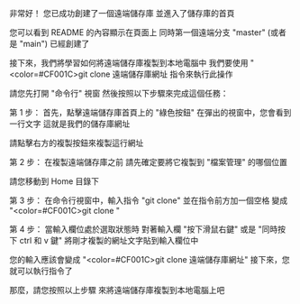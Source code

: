 非常好！
您已成功創建了一個遠端儲存庫
並進入了儲存庫的首頁

您可以看到 README 的內容顯示在頁面上
同時第一個遠端分支 "master" (或者是 "main") 已經創建了

接下來，我們將學習如何將遠端儲存庫複製到本地電腦中
我們要使用 "<color=#CF001C>git clone 遠端儲存庫網址</color> 指令來執行此操作

請您先打開 "命令行" 視窗
然後按照以下步驟來完成這個任務：

第 1 步：
首先，點擊遠端儲存庫首頁上的 "綠色按鈕"
在彈出的視窗中，您會看到一行文字
這就是我們的儲存庫網址

請點擊右方的複製按鈕來複製這行網址

第 2 步：
在複製遠端儲存庫之前
請先確定要將它複製到 "檔案管理" 的哪個位置

請您移動到 Home 目錄下

第 3 步：
在命令行視窗中，輸入指令 "git clone"
並在指令前方加一個空格
變成 "<color=#CF001C>git clone </color>"

第 4 步：
當輸入欄位處於選取狀態時
對著輸入欄 "按下滑鼠右鍵" 或是 "同時按下 ctrl 和 v 鍵"
將剛才複製的網址文字貼到輸入欄位中

您的輸入應該會變成 "<color=#CF001C>git clone 遠端儲存庫網址</color>"
接下來，您就可以執行指令了

那麼，請您按照以上步驟
來將遠端儲存庫複製到本地電腦上吧